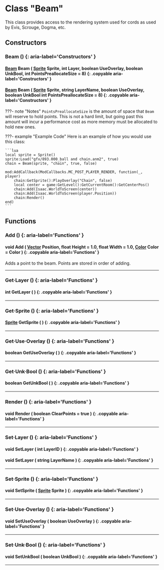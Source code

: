 # Class "Beam"

This class provides access to the rendering system used for cords as used by Evis, Scrouge, Dogma, etc.

## Constructors
### Beam () {: aria-label='Constructors' }
#### [Beam](Beam.md) Beam ( [Sprite](Sprite.md) Sprite, int Layer, boolean UseOverlay, boolean UnkBool, int PointsPreallocateSize = 8) {: .copyable aria-label='Constructors' }
#### [Beam](Beam.md) Beam ( [Sprite](Sprite.md) Sprite, string LayerName, boolean UseOverlay, boolean UnkBool int PointsPreallocateSize = 8) {: .copyable aria-label='Constructors' }

???- note "Notes"
	`PointsPreallocateSize` is the amount of space that `Beam` will reserve to hold points. This is not a hard limit, but going past this amount will incur a performance cost as more memory must be allocated to hold new ones.

???- example "Example Code"
	Here is an example of how you would use this class:

    ```lua
	local sprite = Sprite()
	sprite:Load("gfx/893.000_ball and chain.anm2", true)
	chain = Beam(sprite, "chain", true, false)
	
	mod:AddCallback(ModCallbacks.MC_POST_PLAYER_RENDER, function(_, player)
		chain:GetSprite():PlayOverlay("Chain", false)
		local center = game:GetLevel():GetCurrentRoom():GetCenterPos()
		chain:Add(Isaac.WorldToScreen(center))
		chain:Add(Isaac.WorldToScreen(player.Position))
		chain:Render()
	end)
    ```

## Functions

### Add () {: aria-label='Functions' }
#### void Add ( [Vector](Vector.md) Position, float Height = 1.0, float Width = 1.0, [Color](Color.md) Color = Color ) {: .copyable aria-label='Functions' }   
Adds a point to the beam. Points are stored in order of adding.

___
### Get·Layer () {: aria-label='Functions' }
#### int GetLayer ( ) {: .copyable aria-label='Functions' }   

___
### Get·Sprite () {: aria-label='Functions' }
#### [Sprite](Sprite.md) GetSprite ( ) {: .copyable aria-label='Functions' }   

___
### Get·Use·Overlay () {: aria-label='Functions' }
#### boolean GetUseOverlay ( ) {: .copyable aria-label='Functions' }   

___
### Get·Unk·Bool () {: aria-label='Functions' }
#### boolean GetUnkBool ( ) {: .copyable aria-label='Functions' }   

___

### Render () {: aria-label='Functions' }
#### void Render ( boolean ClearPoints = true ) {: .copyable aria-label='Functions' }

___
### Set·Layer () {: aria-label='Functions' }
#### void SetLayer ( int LayerID ) {: .copyable aria-label='Functions' }   
#### void SetLayer ( string LayerName ) {: .copyable aria-label='Functions' }   
___
### Set·Sprite () {: aria-label='Functions' }
#### void SetSprite ( [Sprite](Sprite.md) Sprite ) {: .copyable aria-label='Functions' }   

___
### Set·Use·Overlay () {: aria-label='Functions' }
#### void SetUseOverlay ( boolean UseOverlay ) {: .copyable aria-label='Functions' }   

___
### Set·Unk·Bool () {: aria-label='Functions' }
#### void SetUnkBool ( boolean UnkBool ) {: .copyable aria-label='Functions' }   

___
